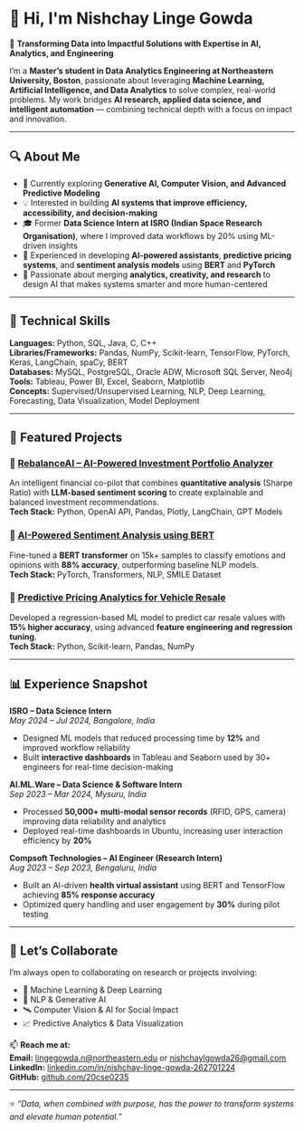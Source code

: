 # 👋 Hi, I'm Nishchay Linge Gowda  

🎯 **Transforming Data into Impactful Solutions with Expertise in AI, Analytics, and Engineering**

I’m a **Master’s student in Data Analytics Engineering at Northeastern University, Boston**, passionate about leveraging **Machine Learning, Artificial Intelligence, and Data Analytics** to solve complex, real-world problems. My work bridges **AI research, applied data science, and intelligent automation** — combining technical depth with a focus on impact and innovation.

---

## 🔍 About Me  

- 🌱 Currently exploring **Generative AI, Computer Vision, and Advanced Predictive Modeling**  
- 💡 Interested in building **AI systems that improve efficiency, accessibility, and decision-making**  
- 🎓 Former **Data Science Intern at ISRO (Indian Space Research Organisation)**, where I improved data workflows by 20% using ML-driven insights  
- 🤖 Experienced in developing **AI-powered assistants**, **predictive pricing systems**, and **sentiment analysis models** using **BERT** and **PyTorch**  
- 🧠 Passionate about merging **analytics, creativity, and research** to design AI that makes systems smarter and more human-centered  

---

## 🧰 Technical Skills  

**Languages:** Python, SQL, Java, C, C++  
**Libraries/Frameworks:** Pandas, NumPy, Scikit-learn, TensorFlow, PyTorch, Keras, LangChain, spaCy, BERT  
**Databases:** MySQL, PostgreSQL, Oracle ADW, Microsoft SQL Server, Neo4j  
**Tools:** Tableau, Power BI, Excel, Seaborn, Matplotlib  
**Concepts:** Supervised/Unsupervised Learning, NLP, Deep Learning, Forecasting, Data Visualization, Model Deployment  

---

## 🚀 Featured Projects  

### 🧭 [RebalanceAI – AI-Powered Investment Portfolio Analyzer](#)
An intelligent financial co-pilot that combines **quantitative analysis** (Sharpe Ratio) with **LLM-based sentiment scoring** to create explainable and balanced investment recommendations.  
**Tech Stack:** Python, OpenAI API, Pandas, Plotly, LangChain, GPT Models  

### 💬 [AI-Powered Sentiment Analysis using BERT](#)
Fine-tuned a **BERT transformer** on 15k+ samples to classify emotions and opinions with **88% accuracy**, outperforming baseline NLP models.  
**Tech Stack:** PyTorch, Transformers, NLP, SMILE Dataset  

### 🚗 [Predictive Pricing Analytics for Vehicle Resale](#)
Developed a regression-based ML model to predict car resale values with **15% higher accuracy**, using advanced **feature engineering and regression tuning**.  
**Tech Stack:** Python, Scikit-learn, Pandas, NumPy  

---

## 📊 Experience Snapshot  

**ISRO – Data Science Intern**  
*May 2024 – Jul 2024, Bangalore, India*  
- Designed ML models that reduced processing time by **12%** and improved workflow reliability  
- Built **interactive dashboards** in Tableau and Seaborn used by 30+ engineers for real-time decision-making  

**AI.ML.Ware – Data Science & Software Intern**  
*Sep 2023 – Mar 2024, Mysuru, India*  
- Processed **50,000+ multi-modal sensor records** (RFID, GPS, camera) improving data reliability and analytics  
- Deployed real-time dashboards in Ubuntu, increasing user interaction efficiency by **20%**  

**Compsoft Technologies – AI Engineer (Research Intern)**  
*Aug 2023 – Sep 2023, Bengaluru, India*  
- Built an AI-driven **health virtual assistant** using BERT and TensorFlow achieving **85% response accuracy**  
- Optimized query handling and user engagement by **30%** during pilot testing  

---

## 🧩 Let’s Collaborate  

I’m always open to collaborating on research or projects involving:  
- 🧠 Machine Learning & Deep Learning  
- 🧬 NLP & Generative AI  
- 🛰️ Computer Vision & AI for Social Impact  
- 📈 Predictive Analytics & Data Visualization  

📫 **Reach me at:**  
**Email:** lingegowda.n@northeastern.edu or nishchaylgowda26@gmail.com
**LinkedIn:** [linkedin.com/in/nishchay-linge-gowda-262701224](https://linkedin.com/in/nishchay-linge-gowda-262701224)  
**GitHub:** [github.com/20cse0235](https://github.com/20cse0235)  

---

⭐️ *“Data, when combined with purpose, has the power to transform systems and elevate human potential.”*  
